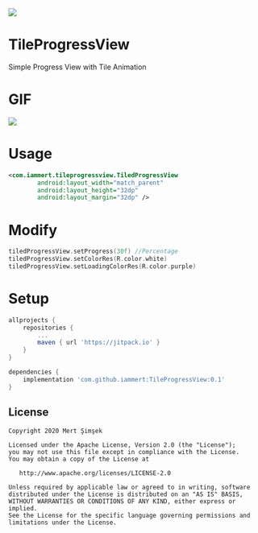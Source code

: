 <img src="https://raw.githubusercontent.com/iammert/TileProgressView/main/art/art.png"/>

# TileProgressView
Simple Progress View with Tile Animation

# GIF

<img src="https://raw.githubusercontent.com/iammert/TileProgressView/main/art/animatedart.gif"/>

# Usage

```xml
<com.iammert.tileprogressview.TiledProgressView
        android:layout_width="match_parent"
        android:layout_height="32dp"
        android:layout_margin="32dp" />
```

# Modify

```kotlin
tiledProgressView.setProgress(30f) //Percentage
tiledProgressView.setColorRes(R.color.white) 
tiledProgressView.setLoadingColorRes(R.color.purple) 
```


# Setup
```gradle
allprojects {
    repositories {
        ...
        maven { url 'https://jitpack.io' }
    }
}

dependencies {
    implementation 'com.github.iammert:TileProgressView:0.1'
}
```

License
--------


    Copyright 2020 Mert Şimşek

    Licensed under the Apache License, Version 2.0 (the "License");
    you may not use this file except in compliance with the License.
    You may obtain a copy of the License at

       http://www.apache.org/licenses/LICENSE-2.0

    Unless required by applicable law or agreed to in writing, software
    distributed under the License is distributed on an "AS IS" BASIS,
    WITHOUT WARRANTIES OR CONDITIONS OF ANY KIND, either express or implied.
    See the License for the specific language governing permissions and
    limitations under the License.


